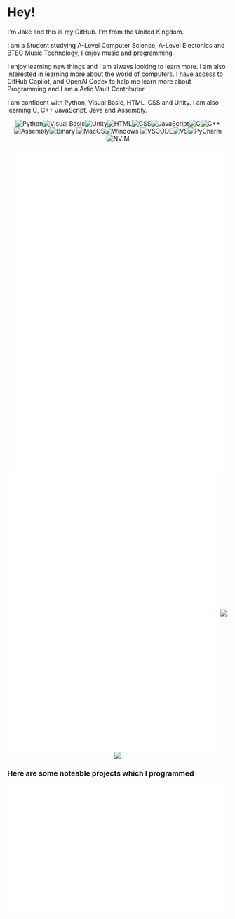 
# Hey!
I'm Jake and this is my GitHub. I'm from the United Kingdom.

I am a Student studying A-Level Computer Science, A-Level Electonics and BTEC Music Technology, I enjoy music and programming.

I enjoy learning new things and I am always looking to learn more. I am also interested in learning more about the world of computers. I have access to GitHub Copilot, and OpenAI Codex to help me learn more about Programming and I am a Artic Vault Contributor.

I am confident with Python, Visual Basic, HTML, CSS and Unity. I am also learning C, C++ JavaScript, Java and Assembly.


<div align="center">

![Python](https://img.shields.io/badge/Python-3776AB?style=for-the-badge&logo=python&logoColor=white)![Visual Basic](https://img.shields.io/badge/VB.NET-5C2D91?style=for-the-badge&logo=visualstudio)![Unity](https://img.shields.io/badge/Unity-100000?style=for-the-badge&logo=unity&logoColor=white)![HTML](https://img.shields.io/badge/HTML5-E34F26?style=for-the-badge&logo=html5&logoColor=white)![CSS](https://img.shields.io/badge/CSS3-1572B6?style=for-the-badge&logo=css3&logoColor=white)![JavaScript](https://img.shields.io/badge/JavaScript-323330?style=for-the-badge&logo=javascript&logoColor=F7DF1E)![C](https://img.shields.io/badge/C-00599C?style=for-the-badge&logo=c&logoColor=white)![C++](https://img.shields.io/badge/C%2B%2B-00599C?style=for-the-badge&logo=c%2B%2B&logoColor=white)![Assembly](https://img.shields.io/badge/Assembly-0095D5?style=for-the-badge&logoColor=white)![Binary](https://img.shields.io/badge/Binary-0095D5?style=for-the-badge&logoColor=white)
![MacOS](https://img.shields.io/badge/mac%20os-000000?style=for-the-badge&logo=apple&logoColor=white)![Windows](https://img.shields.io/badge/Windows-0078D6?style=for-the-badge&logo=windows&logoColor=white)
![VSCODE](https://img.shields.io/badge/Visual_Studio_Code-0078D4?style=for-the-badge&logo=visual%20studio%20code&logoColor=white)![VS](https://img.shields.io/badge/Visual_Studio-5C2D91?style=for-the-badge&logo=visual%20studio&logoColor=white)![PyCharm](https://img.shields.io/badge/pycharm-143?style=for-the-badge&logo=pycharm&logoColor=black&color=black&labelColor=green)![NVIM](https://img.shields.io/badge/NeoVim-%2357A143.svg?&style=for-the-badge&logo=neovim&logoColor=white)
</div>

<div align="center">
	<img align="center" src="/github-metrics.svg" width=480>
	<img align="center" src="/github-metrics-2.svg" width=480>
	<a href="https://github.com/JakeyGilly/">
	  <img align="center" src="https://github-readme-stats.vercel.app/api?username=JakeyGilly&show_icons=true&theme=dark&title_color=green&count_private=true&size=" width=480/>
	</a>
	<a href="https://github.com/JakeyGilly/">
	  <img align="center" src="https://github-readme-streak-stats.herokuapp.com?user=JakeyGilly&theme=dark&date_format=j%20M%5B%20Y%5D" width=480/>
	</a>
</div>

### Here are some noteable projects which I programmed
<div align="center">
	<a src="https://github.com/JakeyGilly?tab=repositories"><img align="center" src="/repo.svg"></a>
</div>
